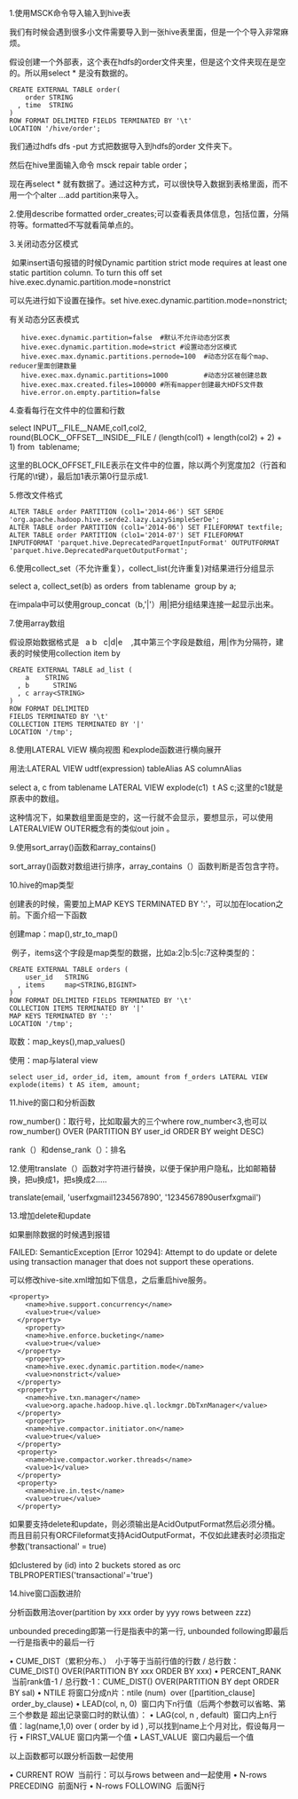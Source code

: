 1.使用MSCK命令导入输入到hive表

我们有时候会遇到很多小文件需要导入到一张hive表里面，但是一个个导入非常麻烦。

假设创建一个外部表，这个表在hdfs的order文件夹里，但是这个文件夹现在是空的。所以用select * 是没有数据的。
```  
CREATE EXTERNAL TABLE order(
    order STRING
  , time  STRING
)
ROW FORMAT DELIMITED FIELDS TERMINATED BY '\t'
LOCATION '/hive/order';
```  
我们通过hdfs dfs -put 方式把数据导入到hdfs的order 文件夹下。

然后在hive里面输入命令 msck repair table order；

现在再select * 就有数据了。通过这种方式，可以很快导入数据到表格里面，而不用一个个alter ...add partition来导入。

2.使用describe formatted order_creates;可以查看表具体信息，包括位置，分隔符等。formatted不写就看简单点的。

3.关闭动态分区模式

 如果insert语句报错的时候Dynamic partition strict mode requires at least one static partition column. To turn this off set hive.exec.dynamic.partition.mode=nonstrict

可以先进行如下设置在操作。set hive.exec.dynamic.partition.mode=nonstrict;

有关动态分区表模式

 ```  
    hive.exec.dynamic.partition=false  #默认不允许动态分区表
    hive.exec.dynamic.partition.mode=strict #设置动态分区模式
    hive.exec.max.dynamic.partitions.pernode=100  #动态分区在每个map、reducer里面创建数量
    hive.exec.max.dynamic.partitions=1000         #动态分区被创建总数
    hive.exec.max.created.files=100000 #所有mapper创建最大HDFS文件数           
    hive.error.on.empty.partition=false  
 ```  
4.查看每行在文件中的位置和行数

select INPUT__FILE__NAME,col1,col2, round(BLOCK__OFFSET__INSIDE__FILE / (length(col1) + length(col2) + 2) + 1) from  tablename; 

这里的BLOCK_OFFSET_FILE表示在文件中的位置，除以两个列宽度加2（行首和行尾的\t键），最后加1表示第0行显示成1.

5.修改文件格式
```  
ALTER TABLE order PARTITION (col1='2014-06') SET SERDE 'org.apache.hadoop.hive.serde2.lazy.LazySimpleSerDe';
ALTER TABLE order PARTITION (col1='2014-06') SET FILEFORMAT textfile;
ALTER TABLE order PARTITION (clo1='2014-07') SET FILEFORMAT INPUTFORMAT 'parquet.hive.DeprecatedParquetInputFormat' OUTPUTFORMAT 'parquet.hive.DeprecatedParquetOutputFormat';
```  
6.使用collect_set（不允许重复），collect_list(允许重复)对结果进行分组显示

select a, collect_set(b) as orders  from tablename  group by a;

在impala中可以使用group_concat（b,'|'）用|把分组结果连接一起显示出来。

7.使用array数组

假设原始数据格式是   a b   c|d|e    ,其中第三个字段是数组，用|作为分隔符，建表的时候使用collection item by
```  
CREATE EXTERNAL TABLE ad_list (
    a    STRING
  , b      STRING
  , c array<STRING>
)
ROW FORMAT DELIMITED
FIELDS TERMINATED BY '\t'
COLLECTION ITEMS TERMINATED BY '|'
LOCATION '/tmp';
```  
8.使用LATERAL VIEW 横向视图 和explode函数进行横向展开

用法:LATERAL VIEW udtf(expression) tableAlias AS columnAlias

select a, c from tablename LATERAL VIEW explode(c1)  t AS c;这里的c1就是原表中的数组。

这种情况下，如果数组里面是空的，这一行就不会显示，要想显示，可以使用LATERALVIEW OUTER概念有的类似out join 。

9.使用sort_array()函数和array_contains()

sort_array()函数对数组进行排序，array_contains（）函数判断是否包含字符。

10.hive的map类型

创建表的时候，需要加上MAP KEYS TERMINATED BY ':'，可以加在location之前。下面介绍一下函数

创建map：map(),str_to_map()  

 例子，items这个字段是map类型的数据，比如a:2|b:5|c:7这种类型的：
```  
CREATE EXTERNAL TABLE orders (
    user_id   STRING
  , items     map<STRING,BIGINT>
)
ROW FORMAT DELIMITED FIELDS TERMINATED BY '\t'
COLLECTION ITEMS TERMINATED BY '|'
MAP KEYS TERMINATED BY ':'
LOCATION '/tmp';
```  
取数：map_keys(),map_values()

使用：map与lateral view
```  
select user_id, order_id, item, amount from f_orders LATERAL VIEW explode(items) t AS item, amount;
```  
11.hive的窗口和分析函数

row_number()：取行号，比如取最大的三个where row_number<3,也可以row_number() OVER (PARTITION BY user_id ORDER BY weight DESC)

rank（）和dense_rank（）：排名

12.使用translate（）函数对字符进行替换，以便于保护用户隐私，比如邮箱替换，把u换成1，把s换成2.....

translate(email, 'userfxgmail1234567890', '1234567890userfxgmail')

13.增加delete和update

如果删除数据的时候遇到报错

FAILED: SemanticException [Error 10294]: Attempt to do update or delete using transaction manager that does not support these operations.

可以修改hive-site.xml增加如下信息，之后重启hive服务。
```  
<property>
    <name>hive.support.concurrency</name>
    <value>true</value>
  </property>
    <property>
    <name>hive.enforce.bucketing</name>
    <value>true</value>
  </property>
    <property>
    <name>hive.exec.dynamic.partition.mode</name>
    <value>nonstrict</value>
  </property>
  <property>
    <name>hive.txn.manager</name>
    <value>org.apache.hadoop.hive.ql.lockmgr.DbTxnManager</value>
  </property>
    <property>
    <name>hive.compactor.initiator.on</name>
    <value>true</value>
  </property>
  <property>
    <name>hive.compactor.worker.threads</name>
    <value>1</value>
  </property>
  <property>
	<name>hive.in.test</name>
	<value>true</value>
  </property>
  ```  
如果要支持delete和update，则必须输出是AcidOutputFormat然后必须分桶。 
而且目前只有ORCFileformat支持AcidOutputFormat，不仅如此建表时必须指定参数('transactional' = true) 

如clustered by (id) into 2 buckets stored as orc TBLPROPERTIES('transactional'='true')

14.hive窗口函数进阶

分析函数用法over(partition by xxx order by yyy rows between zzz)

unbounded preceding即第一行是指表中的第一行, unbounded following即最后一行是指表中的最后一行

• CUME_DIST（累积分布、）  小于等于当前行值的行数 / 总行数：CUME_DIST() OVER(PARTITION BY xxx ORDER BY xxx)
• PERCENT_RANK  当前rank值-1 / 总行数-1：CUME_DIST() OVER(PARTITION BY dept ORDER BY sal)
• NTILE 将窗口分成n片：ntile (num)  over ([partition_clause]  order_by_clause)
• LEAD(col, n, 0)  窗口内下n行值（后两个参数可以省略、第三个参数是 超出记录窗口时的默认值）：
• LAG(col, n , default)  窗口内上n行值：lag(name,1,0) over ( order by id ) ,可以找到name上个月对比，假设每月一行
• FIRST_VALUE 窗口内第一个值
• LAST_VALUE  窗口内最后一个值

以上函数都可以跟分析函数一起使用

• CURRENT ROW  当前行：可以与rows between and一起使用
• N-rows PRECEDING  前面N行
• N-rows FOLLOWING  后面N行
